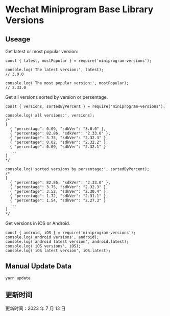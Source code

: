 
# Wechat Miniprogram Base Library Versions

## Useage

Get latest or most popular version:

```;
const { latest, mostPopular } = require('miniprogram-versions');

console.log('The latest version:', latest);
// 3.0.0

console.log('The most popular version:', mostPopular);
// 2.33.0

```

Get all versions sorted by version or persentage.

```
const { versions, sortedByPercent } = require('miniprogram-versions');

console.log('all versions:', versions);
/*
[
  { "percentage": 0.09, "sdkVer": "3.0.0" },
  { "percentage": 82.86, "sdkVer": "2.33.0" },
  { "percentage": 3.75, "sdkVer": "2.32.3" },
  { "percentage": 0.02, "sdkVer": "2.32.2" },
  { "percentage": 0.09, "sdkVer": "2.32.1" }
  ...
]
*/

console.log('sorted versions by persentage:', sortedByPercent);
/*
[
  { "percentage": 82.86, "sdkVer": "2.33.0" },
  { "percentage": 3.75, "sdkVer": "2.32.3" },
  { "percentage": 3.52, "sdkVer": "2.30.4" },
  { "percentage": 1.72, "sdkVer": "2.31.1" },
  { "percentage": 1.54, "sdkVer": "2.27.3" }
  ...
]
*/
```

Get versions in iOS or Android.

```
const { android, iOS } = require('miniprogram-versions');
console.log('android versions', android);
console.log('android latest version', android.latest);
console.log('iOS versions', iOS);
console.log('iOS latest version', iOS.latest);
```

## Manual Update Data

```
yarn update
```

## 更新时间

更新时间：2023 年 7 月 13 日
